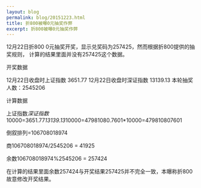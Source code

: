 ```yaml
---
layout: blog
permalink: blog/20151223.html
title: 折800被曝0元抽奖作弊
excerpt: 折800被曝0元抽奖作弊
---
```



12月22日折800 0元抽奖开奖，显示兑奖码为257425，然而根据折800提供的抽奖规则，
计算的结果里面并没有257425这个数据。

开奖数据

12月22日收盘时上证指数 3651.77
12月22日收盘时深证指数 13139.13
本轮抽奖人数：2545206

计算数据

上证指数*深证指数*10000=3651.77*13139.13*10000=47981080.7601*10000=479810807601

倒叙排列=106708018974

商106708018974/2545206 = 41925

余数106708018974%2545206 = 257424

在计算的结果里面余数257424与开奖结果257425并不完全一致，本曝称折800故意修改开奖结果。